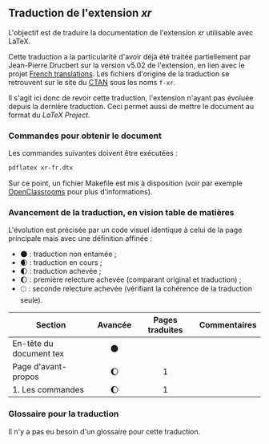 ## Traduction de l'extension *xr*

L'objectif est de traduire la documentation de l'extension *xr* utilisable avec LaTeX. 

Cette traduction a la particularité d'avoir déjà été traitée partiellement par Jean-Pierre Drucbert sur la version v5.02 de l'extension, en lien avec le projet [French translations](https://www.ctan.org/pkg/french-translations). Les fichiers d'origine de la traduction se retrouvent sur le site du [CTAN](https://www.ctan.org/tex-archive/info/french-translations/macros/latex/required/tools) sous les noms `f-xr`.

Il s'agit ici donc de revoir cette traduction, l'extension n'ayant pas évoluée depuis la dernière traduction. Ceci permet aussi de mettre le document au format du *LaTeX Project*.

### Commandes pour obtenir le document

Les commandes suivantes doivent être exécutées :

```bash
pdflatex xr-fr.dtx
```

Sur ce point, un fichier Makefile est mis à disposition (voir par exemple [OpenClassrooms](https://openclassrooms.com/courses/compilez-sous-gnu-linux#/id/r-1130480) pour plus d'informations).

### Avancement de la traduction, en vision table de matières

L'évolution est précisée par un code visuel identique à celui de la page principale mais avec une définition affinée :

- :new_moon: : traduction non entamée ;
- :waxing_crescent_moon: : traduction en cours ;
- :first_quarter_moon: : traduction achevée ;
- :waxing_gibbous_moon: : première relecture achevée (comparant original et traduction) ; 
- :full_moon: : seconde relecture achevée (vérifiant la cohérence de la traduction seule).

Section                       | Avancée                | Pages traduites | Commentaires 
----------------------------- | :--------------------: | :-------------: | -------------------------
En-tête du document tex       | :new_moon:             |                 |
Page d'avant-propos           | :waxing_gibbous_moon:  | 1               | 
1. Les commandes              | :waxing_gibbous_moon:  | 1               |


### Glossaire pour la traduction

Il n'y a pas eu besoin d'un glossaire pour cette traduction.
